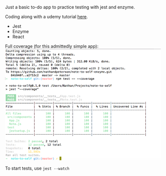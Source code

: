 Just a basic to-do app to practice testing with jest and enzyme.

Coding along with a udemy tutorial [here](https://github.com/15Dkatz/react-testing/).

* Jest
* Enzyme
* React

Full coverage (for this admittedly simple app):
![Screen shot showing 100% coverage](coverage.png)

To start tests, use ```jest --watch```